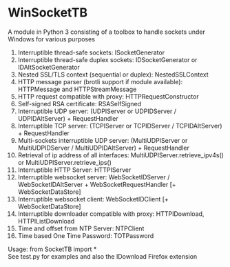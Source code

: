 # WinSocketTB
A module in Python 3 consisting of a toolbox to handle sockets under Windows for various purposes

1. Interruptible thread-safe sockets: ISocketGenerator
2. Interruptible thread-safe duplex sockets: IDSocketGenerator or IDAltSocketGenerator
3. Nested SSL/TLS context (sequential or duplex): NestedSSLContext
4. HTTP message parser (brotli support if module available): HTTPMessage and HTTPStreamMessage
5. HTTP request compatible with proxy: HTTPRequestConstructor
6. Self-signed RSA certificate: RSASelfSigned
7. Interruptible UDP server: (UDPIServer or UDPIDServer / UDPIDAltServer) + RequestHandler
8. Interruptible TCP server: (TCPIServer or TCPIDServer / TCPIDAltServer) + RequestHandler
9. Multi-sockets interruptible UDP server: (MultiUDPIServer or MultiUDPIDServer / MultiUDPIDAltServer) + RequestHandler
10. Retrieval of ip address of all interfaces: MultiUDPIServer.retrieve_ipv4s() or MultiUDPIServer.retrieve_ips()
11. Interruptible HTTP Server: HTTPIServer
12. Interruptible websocket server: WebSocketIDServer / WebSocketIDAltServer + WebSocketRequestHandler [+ WebSocketDataStore]
13. Interruptible websocket client: WebSocketIDClient [+ WebSocketDataStore]
14. Interruptible downloader compatible with proxy: HTTPIDownload, HTTPIListDownload
15. Time and offset from NTP Server: NTPClient
16. Time based One Time Password: TOTPassword

Usage: from SocketTB import *  
See test.py for examples and also the IDownload Firefox extension
